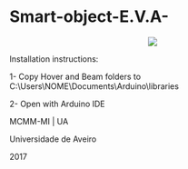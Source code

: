 # Smart-object-E.V.A-

<p align="center"><img src="https://cdn-learn.adafruit.com/guides/images/000/001/309/medium310/2000px-Arduino_Logo.svg.png?1462581401"></p>

Installation instructions:

1- Copy Hover and Beam folders to C:\Users\NOME\Documents\Arduino\libraries

2- Open with Arduino IDE

<p>MCMM-MI | UA</p>
<p>Universidade de Aveiro</p>
<p>2017</p>




